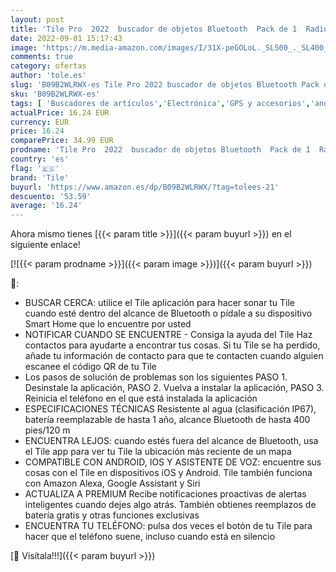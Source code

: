 ```yaml
---
layout: post
title: 'Tile Pro  2022  buscador de objetos Bluetooth  Pack de 1  Radio de búsqueda 120m  batería 1 año  compatible con Alexa  Google Smart Home  iOS  Android  Busca llaves  mandos a distancia y más  negro'
date: 2022-09-01 15:17:43
image: 'https://m.media-amazon.com/images/I/31X-peGOLoL._SL500_._SL400_.jpg'
comments: true
category: ofertas
author: 'tole.es'
slug: 'B09B2WLRWX-es Tile Pro 2022 buscador de objetos Bluetooth Pack de 1...'
sku: 'B09B2WLRWX-es'
tags: [ 'Buscadores de artículos','Electrónica','GPS y accesorios','android','tile','🇪🇸', ]
actualPrice: 16.24 EUR
currency: EUR
price: 16.24
comparePrice: 34.99 EUR
prodname: 'Tile Pro  2022  buscador de objetos Bluetooth  Pack de 1  Radio de búsqueda 120m  batería 1 año  compatible con Alexa  Google Smart Home  iOS  Android  Busca llaves  mandos a distancia y más  negro'
country: 'es'
flag: '🇪🇸'
brand: 'Tile'
buyurl: 'https://www.amazon.es/dp/B09B2WLRWX/?tag=tolees-21'
descuento: '53.59'
average: '16.24'
---
```


Ahora mismo tienes [{{< param title >}}]({{< param buyurl >}}) en el siguiente enlace!

[![{{< param prodname >}}]({{< param image >}})]({{< param buyurl >}})

🔎:

- BUSCAR CERCA: utilice el Tile aplicación para hacer sonar tu Tile cuando esté dentro del alcance de Bluetooth o pídale a su dispositivo Smart Home que lo encuentre por usted
- NOTIFICAR CUANDO SE ENCUENTRE - Consiga la ayuda del Tile Haz contactos para ayudarte a encontrar tus cosas. Si tu Tile se ha perdido, añade tu información de contacto para que te contacten cuando alguien escanee el código QR de tu Tile
- Los pasos de solución de problemas son los siguientes PASO 1. Desinstale la aplicación, PASO 2. Vuelva a instalar la aplicación, PASO 3. Reinicia el teléfono en el que está instalada la aplicación
- ESPECIFICACIONES TÉCNICAS Resistente al agua (clasificación IP67), batería reemplazable de hasta 1 año, alcance Bluetooth de hasta 400 pies/120 m
- ENCUENTRA LEJOS: cuando estés fuera del alcance de Bluetooth, usa el Tile app para ver tu Tile la ubicación más reciente de un mapa
- COMPATIBLE CON ANDROID, IOS Y ASISTENTE DE VOZ: encuentre sus cosas con el Tile en dispositivos iOS y Android. Tile también funciona con Amazon Alexa, Google Assistant y Siri
- ACTUALIZA A PREMIUM Recibe notificaciones proactivas de alertas inteligentes cuando dejes algo atrás. También obtienes reemplazos de batería gratis y otras funciones exclusivas
- ENCUENTRA TU TELÉFONO: pulsa dos veces el botón de tu Tile para hacer que el teléfono suene, incluso cuando está en silencio

[🛒 Visítala!!!]({{< param buyurl >}})
